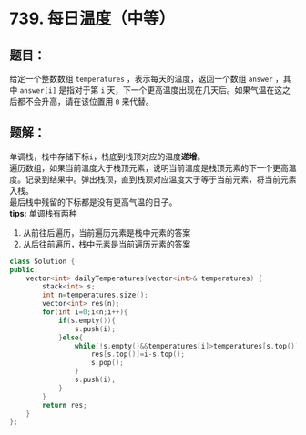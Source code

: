 # 739. 每日温度（中等）
## 题目：
给定一个整数数组 `temperatures` ，表示每天的温度，返回一个数组 `answer` ，其中 `answer[i]` 是指对于第 `i` 天，下一个更高温度出现在几天后。如果气温在这之后都不会升高，请在该位置用 `0` 来代替。
## 题解：
单调栈，栈中存储下标`i`，栈底到栈顶对应的温度**递增**。\
遍历数组，如果当前温度大于栈顶元素，说明当前温度是栈顶元素的下一个更高温度。记录到结果中。弹出栈顶，直到栈顶对应温度大于等于当前元素，将当前元素入栈。\
最后栈中残留的下标都是没有更高气温的日子。\
**tips:** 单调栈有两种
1. 从前往后遍历，当前遍历元素是栈中元素的答案
2. 从后往前遍历，栈中元素是当前遍历元素的答案
```c++
class Solution {
public:
    vector<int> dailyTemperatures(vector<int>& temperatures) {
        stack<int> s;
        int n=temperatures.size();
        vector<int> res(n);
        for(int i=0;i<n;i++){
            if(s.empty()){
                s.push(i);
            }else{
                while(!s.empty()&&temperatures[i]>temperatures[s.top()]){
                    res[s.top()]=i-s.top();
                    s.pop();
                }
                s.push(i);
            }
        }
        return res;
    }
};
```
